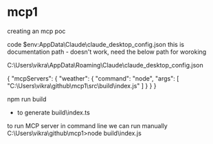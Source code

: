# mcp1
creating an mcp poc


code $env:AppData\Claude\claude_desktop_config.json
this is documentation path - doesn't work, need the below path for woroking

C:\Users\vikra\AppData\Roaming\Claude\claude_desktop_config.json


{
    "mcpServers": {
        "weather": {
            "command": "node",
            "args": [
                "C:\\Users\\vikra\\github\\mcp1\\src\\build\\index.js"
            ]
        }
    }
}


npm run build  
- to generate build\index.ts


to run MCP server in command line we can run manually
C:\Users\vikra\github\mcp1>node build\index.js
